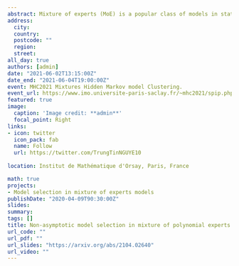 ```yaml
---
abstract: Mixture of experts (MoE) is a popular class of models in statistics and machine learning that has sustained attention over the years, due to its flexibility and effectiveness. We consider the Gaussian-gated localized MoE (GLoME) regression model for modeling heterogeneous data. This model poses challenging questions with respect to the statistical estimation and model selection problems, including feature selection, both from the computational and theoretical points of view. We study the problem of estimating the number of components of the GLoME model, in a penalized maximum likelihood estimation framework. We provide a lower bound on the penalty that ensures a weak oracle inequality is satisfied by our estimator. To support our theoretical result, we perform numerical experiments on simulated and real data, which illustrate the performance of our finite-sample oracle inequality.
address:
  city: 
  country: 
  postcode: ""
  region: 
  street: 
all_day: true
authors: [admin]
date: "2021-06-02T13:15:00Z"
date_end: "2021-06-04T19:00:00Z"
event: MHC2021 Mixtures Hidden Markov model Clustering.
event_url: https://www.imo.universite-paris-saclay.fr/~mhc2021/spip.php?page=sommaire
featured: true
image:
  caption: 'Image credit: **admin**'
  focal_point: Right
links:
- icon: twitter
  icon_pack: fab
  name: Follow
  url: https://twitter.com/TrungTinNGUYE10
  
location: Institut de Mathématique d'Orsay, Paris, France

math: true
projects:
- Model selection in mixture of experts models
publishDate: "2020-04-09T90:30:00Z"
slides: 
summary: 
tags: []
title: Non-asymptotic model selection in mixture of polynomial experts models
url_code: ""
url_pdf: ""
url_slides: "https://arxiv.org/abs/2104.02640"
url_video: ""
---
```

<!---
The program includes talks on statistical methods for mixture models, both from a theoretical and a practical point of view, so that the conference should gather specialists from the different communities. The participation of junior researchers as well as PhD students is particularly encouraged. This workshop is organized under the project [**SMILES**](https://smiles.lmno.cnrs.fr/index.html) (Statistical Modeling and Inference for unsupervised Learning at LargE-Scale) funded by the french National Research Agency (ANR). It is also connected to the ex-RIN project [**AStERiCS**](https://asterics.lmno.cnrs.fr/index.html) (Scaled Statistical Learning for Representation and Unsupervised Classification), which was funded by the region Normandy, and the final culmination of which MiMo2020 (cancelled due to Covid-19 crisis) should have been.

{{% alert note %}}
Click on the **Slides** button above to view the built-in slides feature.
{{% /alert %}}

Slides can be added in a few ways:

- **Create** slides using Academic's [*Slides*](https://sourcethemes.com/academic/docs/managing-content/#create-slides) feature and link using `slides` parameter in the front matter of the talk file
- **Upload** an existing slide deck to `static/` and link using `url_slides` parameter in the front matter of the talk file
- **Embed** your slides (e.g. Google Slides) or presentation video on this page using [shortcodes](https://sourcethemes.com/academic/docs/writing-markdown-latex/).

Further talk details can easily be added to this page using *Markdown* and $\rm \LaTeX$ math code.
-->